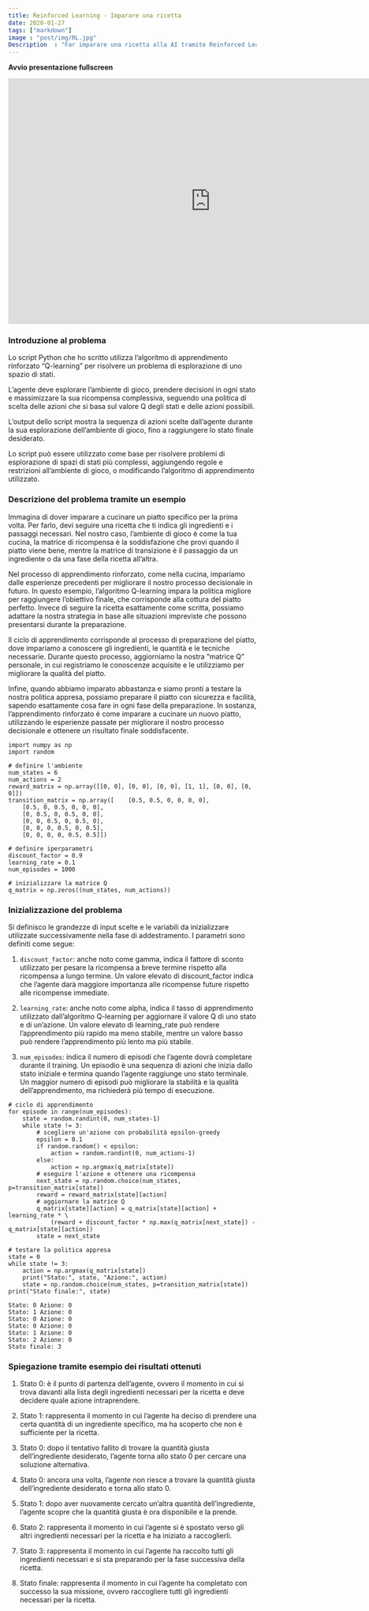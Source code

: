 ```yaml
---
title: Reinforced Learning - Imparare una ricetta
date: 2020-01-27
tags: ["markdown"]
image : "post/img/RL.jpg"
Description  : "Far imparare una ricetta alla AI tramite Reinforced Learning..."
---
```


**Avvio presentazione fullscreen**

<iframe src="https://docs.google.com/presentation/d/e/2PACX-1vSZIuakv_Zm1uhLa7_x5IGQOUkaauWVTF79JlGjQTJ4fgwI94tsrULwtJUwvBIlLmZ4xHMtx84LlBgE/embed?start=true&loop=false&delayms=5000" frameborder="0" width="820" height="498" allowfullscreen="true" mozallowfullscreen="true" webkitallowfullscreen="true"></iframe>

### Introduzione al problema

Lo script Python che ho scritto utilizza l’algoritmo di apprendimento rinforzato “Q-learning” per risolvere un problema di esplorazione di uno spazio di stati.

L’agente deve esplorare l’ambiente di gioco, prendere decisioni in ogni stato e massimizzare la sua ricompensa complessiva, seguendo una politica di scelta delle azioni che si basa sul valore Q degli stati e delle azioni possibili.

L’output dello script mostra la sequenza di azioni scelte dall’agente durante la sua esplorazione dell’ambiente di gioco, fino a raggiungere lo stato finale desiderato.

Lo script può essere utilizzato come base per risolvere problemi di esplorazione di spazi di stati più complessi, aggiungendo regole e restrizioni all’ambiente di gioco, o modificando l’algoritmo di apprendimento utilizzato.

### Descrizione del problema tramite un esempio

Immagina di dover imparare a cucinare un piatto specifico per la prima volta. Per farlo, devi seguire una ricetta che ti indica gli ingredienti e i passaggi necessari. Nel nostro caso, l’ambiente di gioco è come la tua cucina, la matrice di ricompensa è la soddisfazione che provi quando il piatto viene bene, mentre la matrice di transizione è il passaggio da un ingrediente o da una fase della ricetta all’altra.

Nel processo di apprendimento rinforzato, come nella cucina, impariamo dalle esperienze precedenti per migliorare il nostro processo decisionale in futuro. In questo esempio, l’algoritmo Q-learning impara la politica migliore per raggiungere l’obiettivo finale, che corrisponde alla cottura del piatto perfetto. Invece di seguire la ricetta esattamente come scritta, possiamo adattare la nostra strategia in base alle situazioni impreviste che possono presentarsi durante la preparazione.

Il ciclo di apprendimento corrisponde al processo di preparazione del piatto, dove impariamo a conoscere gli ingredienti, le quantità e le tecniche necessarie. Durante questo processo, aggiorniamo la nostra “matrice Q” personale, in cui registriamo le conoscenze acquisite e le utilizziamo per migliorare la qualità del piatto.

Infine, quando abbiamo imparato abbastanza e siamo pronti a testare la nostra politica appresa, possiamo preparare il piatto con sicurezza e facilità, sapendo esattamente cosa fare in ogni fase della preparazione. In sostanza, l’apprendimento rinforzato è come imparare a cucinare un nuovo piatto, utilizzando le esperienze passate per migliorare il nostro processo decisionale e ottenere un risultato finale soddisfacente.

```
import numpy as np
import random

# definire l'ambiente
num_states = 6
num_actions = 2
reward_matrix = np.array([[0, 0], [0, 0], [0, 0], [1, 1], [0, 0], [0, 0]])
transition_matrix = np.array([    [0.5, 0.5, 0, 0, 0, 0],
    [0.5, 0, 0.5, 0, 0, 0],
    [0, 0.5, 0, 0.5, 0, 0],
    [0, 0, 0.5, 0, 0.5, 0],
    [0, 0, 0, 0.5, 0, 0.5],
    [0, 0, 0, 0, 0.5, 0.5]])

# definire iperparametri
discount_factor = 0.9
learning_rate = 0.1
num_episodes = 1000

# inizializzare la matrice Q
q_matrix = np.zeros((num_states, num_actions))
```

### Inizializzazione del problema

Si definisco le grandezze di input scelte e le variabili da inizializzare utilizzate successivamente nella fase di addestramento. I parametri sono definiti come segue:

1.  `discount_factor`: anche noto come gamma, indica il fattore di sconto utilizzato per pesare la ricompensa a breve termine rispetto alla ricompensa a lungo termine. Un valore elevato di discount\_factor indica che l’agente darà maggiore importanza alle ricompense future rispetto alle ricompense immediate.
    
2.  `learning_rate`: anche noto come alpha, indica il tasso di apprendimento utilizzato dall’algoritmo Q-learning per aggiornare il valore Q di uno stato e di un’azione. Un valore elevato di learning\_rate può rendere l’apprendimento più rapido ma meno stabile, mentre un valore basso può rendere l’apprendimento più lento ma più stabile.
    
3.  `num_episodes`: indica il numero di episodi che l’agente dovrà completare durante il training. Un episodio è una sequenza di azioni che inizia dallo stato iniziale e termina quando l’agente raggiunge uno stato terminale. Un maggior numero di episodi può migliorare la stabilità e la qualità dell’apprendimento, ma richiederà più tempo di esecuzione.
    

```
# ciclo di apprendimento
for episode in range(num_episodes):
    state = random.randint(0, num_states-1)
    while state != 3:
        # scegliere un'azione con probabilità epsilon-greedy
        epsilon = 0.1
        if random.random() < epsilon:
            action = random.randint(0, num_actions-1)
        else:
            action = np.argmax(q_matrix[state])
        # eseguire l'azione e ottenere una ricompensa
        next_state = np.random.choice(num_states, p=transition_matrix[state])
        reward = reward_matrix[state][action]
        # aggiornare la matrice Q
        q_matrix[state][action] = q_matrix[state][action] + learning_rate * \
            (reward + discount_factor * np.max(q_matrix[next_state]) - q_matrix[state][action])
        state = next_state

# testare la politica appresa
state = 0
while state != 3:
    action = np.argmax(q_matrix[state])
    print("Stato:", state, "Azione:", action)
    state = np.random.choice(num_states, p=transition_matrix[state])
print("Stato finale:", state)
```

```
Stato: 0 Azione: 0
Stato: 1 Azione: 0
Stato: 0 Azione: 0
Stato: 0 Azione: 0
Stato: 1 Azione: 0
Stato: 2 Azione: 0
Stato finale: 3
```

### Spiegazione tramite esempio dei risultati ottenuti

1.  Stato 0: è il punto di partenza dell’agente, ovvero il momento in cui si trova davanti alla lista degli ingredienti necessari per la ricetta e deve decidere quale azione intraprendere.
    
2.  Stato 1: rappresenta il momento in cui l’agente ha deciso di prendere una certa quantità di un ingrediente specifico, ma ha scoperto che non è sufficiente per la ricetta.
    
3.  Stato 0: dopo il tentativo fallito di trovare la quantità giusta dell’ingrediente desiderato, l’agente torna allo stato 0 per cercare una soluzione alternativa.
    
4.  Stato 0: ancora una volta, l’agente non riesce a trovare la quantità giusta dell’ingrediente desiderato e torna allo stato 0.
    
5.  Stato 1: dopo aver nuovamente cercato un’altra quantità dell’ingrediente, l’agente scopre che la quantità giusta è ora disponibile e la prende.
    
6.  Stato 2: rappresenta il momento in cui l’agente si è spostato verso gli altri ingredienti necessari per la ricetta e ha iniziato a raccoglierli.
    
7.  Stato 3: rappresenta il momento in cui l’agente ha raccolto tutti gli ingredienti necessari e si sta preparando per la fase successiva della ricetta.
    
8.  Stato finale: rappresenta il momento in cui l’agente ha completato con successo la sua missione, ovvero raccogliere tutti gli ingredienti necessari per la ricetta.